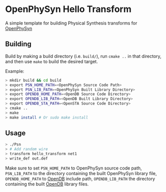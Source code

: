 # OpenPhySyn Hello Transform

A simple template for building Physical Synthesis transforms for [OpenPhySyn](https://github.com/The-OpenROAD-Project/OpenPhySyn)

## Building

Build by making a build directory (i.e. `build/`), run `cmake ..` in that directory, and then use `make` to build the desired target.

Example:

```bash
> mkdir build && cd build
> export PSN_HOME_PATH=<OpenPhySyn Source Code Path>
> export PSN_LIB_PATH=<OpenPhySyn Built Library Directory>
> export OPENDB_HOME_PATH=<OpenDB Source Code Directory>
> export OPENDB_LIB_PATH=<OpenDB Built Library Directory>
> export OPENDB_STA_PATH=<OpenSTA Source Code Directory>
> cmake ..
> make
> make install # Or sudo make install
```

## Usage

```bash
> ./Psn
> # Add random wire
> transform hello_transform net1
> write_def out.def
```

Make sure to set `PSN_HOME_PATH` to OpenPhySyn source code path, `PSN_LIB_PATH` to the directory containing the built OpenPhySyn library file, `OPENDB_HOME_PATH` to [OpenDB](https://github.com/The-OpenROAD-Project/OpenDB) include path, `OPENDB_LIB_PATH` the directory containing the built [OpenDB](https://github.com/The-OpenROAD-Project/OpenDB) library files.
